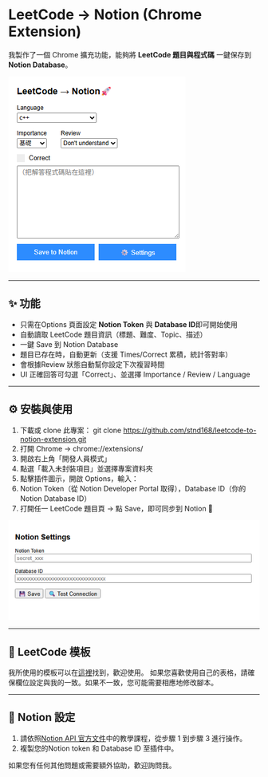 # LeetCode → Notion (Chrome Extension)

我製作了一個 Chrome 擴充功能，能夠將 **LeetCode 題目與程式碼** 一鍵保存到 **Notion Database**。

![image](https://github.com/stnd168/leetcode-to-notion-extension/blob/main/info/info.png)

---

## ✨ 功能
- 只需在Options 頁面設定 **Notion Token** 與 **Database ID**即可開始使用
- 自動讀取 LeetCode 題目資訊（標題、難度、Topic、描述）
- 一鍵 Save 到 Notion Database
- 題目已存在時，自動更新（支援 Times/Correct 累積，統計答對率）
- 會根據Review 狀態自動幫你設定下次複習時間
- UI 正確回答可勾選「Correct」、並選擇 Importance / Review / Language
---

## ⚙️ 安裝與使用

1. 下載或 clone 此專案：
   git clone https://github.com/stnd168/leetcode-to-notion-extension.git
2. 打開 Chrome → chrome://extensions/
3. 開啟右上角「開發人員模式」
4. 點選「載入未封裝項目」並選擇專案資料夾
5. 點擊插件圖示，開啟 Options，輸入：
6. Notion Token（從 Notion Developer Portal 取得），Database ID（你的 Notion Database ID）
7. 打開任一 LeetCode 題目頁 → 點 Save，即可同步到 Notion 🎉

![image](https://github.com/stnd168/leetcode-to-notion-extension/blob/main/info/option.png)

---
## 📖 LeetCode 模板
我所使用的模板可以在[這裡](https://chrome-saturn-552.notion.site/277a5cc67b55808481fce692b517c255?v=277a5cc67b558144949c000ccdc1de77&source=copy_link)找到，歡迎使用。
如果您喜歡使用自己的表格，請確保欄位設定與我的一致。如果不一致，您可能需要相應地修改腳本。

---
## 📝 Notion 設定
1. 請依照[Notion API 官方文件](https://developers.notion.com/docs/create-a-notion-integration)中的教學課程，從步驟 1 到步驟 3 進行操作。
2. 複製您的Notion token 和 Database ID 至插件中。

如果您有任何其他問題或需要額外協助，歡迎詢問我。
